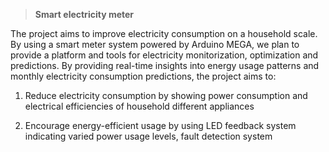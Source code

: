 > **Smart electricity meter**



The project aims to improve electricity consumption on a household scale. By using a smart meter system powered by Arduino MEGA, we plan to provide a platform and tools for electricity monitorization, optimization and predictions. By providing real-time insights into energy usage patterns and monthly electricity consumption predictions, the project aims to: 

1. Reduce electricity consumption by showing power consumption and electrical efficiencies of household different appliances 

2. Encourage energy-efficient usage by using LED feedback system indicating varied power usage levels, fault detection system 


